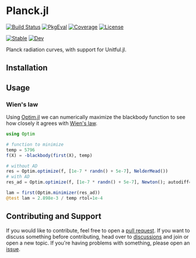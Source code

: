 # Planck.jl

[![Build Status](https://github.com/JuliaAstro/Planck.jl/actions/workflows/CI.yml/badge.svg?branch=main)](https://github.com/JuliaAstro/Planck.jl/actions/workflows/CI.yml?query=branch%3Amain)
[![PkgEval](https://juliaci.github.io/NanosoldierReports/pkgeval_badges/P/Planck.svg)](https://juliaci.github.io/NanosoldierReports/pkgeval_badges/report.html)
[![Coverage](https://codecov.io/gh/JuliaAstro/Planck.jl/branch/main/graph/badge.svg)](https://codecov.io/gh/JuliaAstro/Planck.jl)
[![License](https://img.shields.io/github/license/JuliaAstro/Planck.jl?color=yellow)](LICENSE)

[![Stable](https://img.shields.io/badge/docs-stable-blue.svg)](https://JuliaAstro.github.io/Planck.jl/stable)
[![Dev](https://img.shields.io/badge/docs-dev-blue.svg)](https://JuliaAstro.github.io/Planck.jl/dev)

Planck radiation curves, with support for Unitful.jl.

## Installation

## Usage

### Wien's law

Using [Optim.jl](https://github.com/JuliaNLSolvers/Optim.jl) we can numerically maximize the blackbody function to see how closely it agrees with [Wien's law](https://en.wikipedia.org/wiki/Wien%27s_displacement_law).

```julia
using Optim

# function to minimize
temp = 5796
f(X) = -blackbody(first(X), temp)

# without AD
res = Optim.optimize(f, [1e-7 * randn() + 5e-7], NelderMead())
# with AD
res_ad = Optim.optimize(f, [1e-7 * randn() + 5e-7], Newton(); autodiff=:forward)

lam = first(Optim.minimizer(res_ad))
@test lam ≈ 2.898e-3 / temp rtol=1e-4
```

## Contributing and Support

If you would like to contribute, feel free to open a [pull request](https://github.com/JuliaAstro/Planck.jl/pulls). If you want to discuss something before contributing, head over to [discussions](https://github.com/JuliaAstro/Planck.jl/discussions) and join or open a new topic. If you're having problems with something, please open an [issue](https://github.com/JuliaAstro/Planck.jl/issues).
